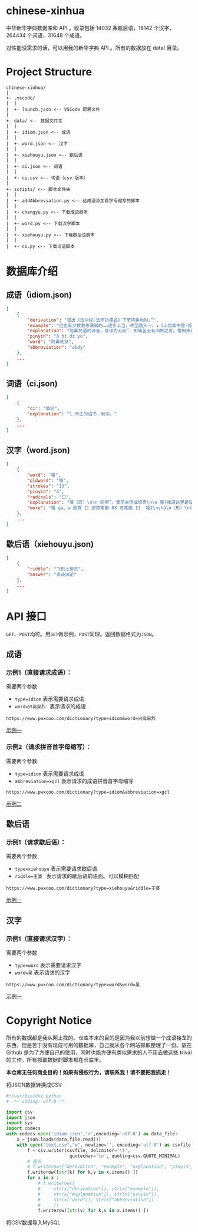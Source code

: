 # chinese-xinhua
中华新华字典数据库和 API 。收录包括 14032 条歇后语，16142 个汉字，264434 个词语，31648 个成语。

对性能没需求的话，可以用我的新华字典 API 。所有的数据放在 data/ 目录。

# Project Structure
```
chinese-xinhua/
|
+- .vscode/
|  |
|  +- launch.json <-- VSCode 配置文件
|
+- data/ <-- 数据文件夹
|  |
|  +- idiom.json <-- 成语
|  |
|  +- word.json <-- 汉字
|  |
|  +- xiehouyu.json <-- 歇后语
|  |
|  +- ci.json <-- 词语
|  |
|  +- ci.csv <-- 词语（csv 版本）
|
+- scripts/ <-- 脚本文件夹
|  |
|  +- addAbbreviation.py <-- 给成语添加首字母缩写的脚本
|  |
|  +- chengyu.py <-- 下载成语脚本
|  |
|  +- word.py <-- 下载汉字脚本
|  |
|  +- xiehouyu.py <-- 下载歇后语脚本
|  |
|  +- ci.py <-- 下载词语脚本
```

# 数据库介绍
## 成语（idiom.json)
```json
[
    {
        "derivation": "语出《法华经·法师功德品》下至阿鼻地狱。”",
        "example": "但也有少数意志薄弱的……逐步上当，终至堕入～。★《上饶集中营·炼狱杂记》",
        "explanation": "阿鼻梵语的译音，意译为无间”，即痛苦无有间断之意。常用来比喻黑暗的社会和严酷的牢狱。又比喻无法摆脱的极其痛苦的境地。",
        "pinyin": "ā bí dì yù",
        "word": "阿鼻地狱",
        "abbreviation": "abdy"
    },
    ...
]
```

## 词语（ci.json)
```json
[
    { 
        "ci": "宸纶", 
        "explanation": "1.帝王的诏书﹑制令。" 
    },
    ...
]
```

## 汉字（word.json)
```json
[
    {
        "word": "嗄",
        "oldword": "嗄",
        "strokes": "13",
        "pinyin": "á",
        "radicals": "口",
        "explanation": "嗄〈叹〉\n\n 同啊”。表示省悟或惊奇\n\n 嗄!难道这里是没有地方官的么?--宋·佚名《新编五代史平话》\n\n 嗄á叹词。在句首，〈表〉疑问或反问～，这是什么？～，你想干什么？\"嗄\"另见shà㈠。\n\n 嗄shà\n\n ⒈声音嘶哑～声。\n\n 嗄a 1.助词。表示强调﹑肯定或辩解。 2.助词。方言。表示疑问或反诘。\n\n 嗄xià 1.见\"嗄饭\"。 2.见\"嗄程\"。",
        "more": "嗄 ga、a 部首 口 部首笔画 03 总笔画 13  嗄2\nshà\n〈形〉\n(1)\n声音嘶哑的 [hoarse]\n终日嚎而嗌不嗄。--《老子》\n(2)\n又如嗄哑,嗄嘶(嗓音嘶哑)\n嗄\nshà\n〈叹〉\n(1)\n什么 [what]--表示否定\n我要丢个干干净,看你嗄法把我治。--清·蒲松龄《聊斋俚曲集》\n(2)\n旧时仆役对主人、下级对上级的应诺声 [yes]\n带进来”。两边军士应一声嗄”,即将牛皋推至面前。--《说岳全传》\n另见á\n嗄1\ná\n〈叹〉\n同啊”(á)。表示省悟或惊奇 [ah]\n嗄!难道这里是没有地方官的么?--宋·佚名《新编五代史平话》\n另见shà\n嗄1\nshà　ㄕㄚ╝\n嗓音嘶哑。\n郑码janr，u55c4，gbke0c4\n笔画数13，部首口，笔顺编号2511325111354\n嗄2\ná　ㄚˊ\n同啊2”。\n郑码janr，u55c4，gbke0c4\n笔画数13，部首口，笔顺编号2511325111354"
    },
    ... 
]
```

## 歇后语（xiehouyu.json)
```json
[
    {
        "riddle": "飞机上聊天",
        "answer": "高谈阔论"
    },
    ...
]
```

# API 接口
`GET`、`POST`均可。用`GET`做示例，`POST`同理。返回数据格式为`JSON`。
## 成语

### 示例1（直接请求成语）：
需要两个参数
- `type=idiom` 表示需要请求成语
- `word=兴高采烈 ` 表示请求的成语
```
https://www.pwxcoo.com/dictionary?type=idiom&word=兴高采烈   
```
[示例一](https://www.pwxcoo.com/dictionary?type=idiom&word=%E5%85%B4%E9%AB%98%E9%87%87%E7%83%88)

### 示例2（请求拼音首字母缩写）：
需要两个参数
- `type=idiom` 表示需要请求成语
- `abbreviation=xgcl` 表示请求的成语拼音首字母缩写
```
https://www.pwxcoo.com/dictionary?type=idiom&abbreviation=xgcl   
```
[示例二](https://www.pwxcoo.com/dictionary?type=idiom&abbreviation=xgcl)

## 歇后语

### 示例1（请求歇后语）：
需要两个参数
- `type=xiehouyu` 表示需要请求歇后语
- `riddle=王婆 ` 表示请求的歇后语的语面。可以模糊匹配
```
https://www.pwxcoo.com/dictionary?type=xiehouyu&riddle=王婆   
```
[示例一](https://www.pwxcoo.com/dictionary?type=xiehouyu&riddle=%E7%8E%8B%E5%A9%86)

## 汉字

### 示例1（直接请求汉字）：
需要两个参数
- `type=word` 表示需要请求汉字
- `word=吴` 表示请求的汉字
```
https://www.pwxcoo.com/dictionary?type=word&word=吴   
```
[示例一](https://www.pwxcoo.com/dictionary?type=word&word=%E5%90%B4)

# Copyright Notice
所有的数据都是我从网上找的。仓库本来的目的是因为我以前想做一个成语接龙的东西，但是苦于没有现成可用的数据库，自己就从各个网站抓取整理了一份。放在 Github 是为了方便自己的使用，同时也能方便有类似需求的人不用去做这些 trival 的工作。所有抓取数据的脚本都在仓库里。

**本仓库无任何商业目的！如果有侵权行为，请联系我！请不要把我抓走！**


将JSON数据转换成CSV

```python
#!/usr/bin/env python
# -*- coding: utf-8 -*-

import csv
import json
import sys
import codecs     
with codecs.open('idiom.json','r',encoding='utf-8') as data_file:
    x = json.loads(data_file.read())
    with open("text.csv","w", newline='', encoding='utf-8') as csvfile:
        f = csv.writer(csvfile, delimiter='\t',
                        quotechar='\n', quoting=csv.QUOTE_MINIMAL)
        # 表头
        # f.writerow(["derivation", "example", "explanation", "pinyin", "word", "abbreviation"])
        f.writerow([str(k) for k,v in x.items() ])
        for x in x :
            # f.writerow([
            #     str(x["derivation"]), str(x["example"]), 
            #     str(x["explanation"]), str(x["pinyin"]), 
            #     str(x["word"]), str(x["abbreviation"])
            #     ])
            f.writerow([str(v) for k,v in x.items() ])
```

将CSV数据导入MySQL


